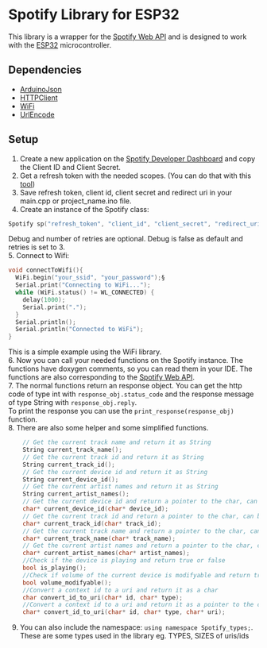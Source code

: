 # Spotify Library for ESP32 
This library is a wrapper for the [Spotify Web API](https://developer.spotify.com/documentation/web-api/) and is designed to work with the [ESP32](https://www.espressif.com/en/products/socs/esp32/overview) microcontroller. 
## Dependencies
- [ArduinoJson](https://arduinojson.org/) </br>
- [HTTPClient](https://github.com/amcewen/HttpClient) </br>
- [WiFi](https://www.arduino.cc/en/Reference/WiFi) </br>
- [UrlEncode](https://github.com/plageoj/urlencode) </br>

## Setup
1. Create a new application on the [Spotify Developer Dashboard](https://developer.spotify.com/dashboard/applications) and copy the Client ID and Client Secret. </br>
2. Get a refresh token with the needed scopes. (You can do that with this [tool](https://spotify-refresh-token-generator.netlify.app/#welcome)) </br>
3. Save refresh token, client id, client secret and redirect uri in your main.cpp or project_name.ino file. </br>
4. Create an instance of the Spotify class: </br>
```c++
Spotify sp("refresh_token", "client_id", "client_secret", "redirect_uri", "bool debug", "int number of retries"); 
```
Debug and number of retries are optional. Debug is false as default and retries is set to 3. </br>
5. Connect to Wifi: </br>
```c++
void connectToWifi(){
  WiFi.begin("your_ssid", "your_password");§
  Serial.print("Connecting to WiFi...");
  while (WiFi.status() != WL_CONNECTED) {
    delay(1000);
    Serial.print(".");
  }
  Serial.println();
  Serial.println("Connected to WiFi");
}
```
This is a simple example using the WiFi library. </br>
6. Now you can call your needed functions on the Spotify instance. The functions have doxygen comments, so you can read them in your IDE. The functions are also corresponding to the [Spotify Web API](https://developer.spotify.com/documentation/web-api/). </br>
7. The normal functions return an response object. You can get the http code of type int with ```response_obj.status_code``` and the response message of type String with ```response_obj.reply```. </br>
To print the response you can use the ```print_response(response_obj)``` function. </br>
8. There are also some helper and some simplified functions. </br>
```c++
    // Get the current track name and return it as String
    String current_track_name();
    // Get the current track id and return it as String
    String current_track_id();
    // Get the current device id and return it as String
    String current_device_id();
    // Get the current artist names and return it as String
    String current_artist_names();
    // Get the current device id and return a pointer to the char, can be used as parameter for other functions
    char* current_device_id(char* device_id);
    // Get the current track id and return a pointer to the char, can be used as parameter for other functions
    char* current_track_id(char* track_id);
    // Get the current track name and return a pointer to the char, can be used as parameter for other functions
    char* current_track_name(char* track_name);
    // Get the current artist names and return a pointer to the char, can be used as parameter for other functions
    char* current_artist_names(char* artist_names);
    //Check if the device is playing and return true or false
    bool is_playing();
    //Check if volume of the current device is modifyable and return true or false
    bool volume_modifyable();
    //Convert a context id to a uri and return it as a char
    char convert_id_to_uri(char* id, char* type);
    //Convert a context id to a uri and return it as a pointer to the char
    char* convert_id_to_uri(char* id, char* type, char* uri); 
```
9. You can also include the namespace: ```using namespace Spotify_types;```. These are some types used in the library eg. TYPES, SIZES of uris/ids </br>
